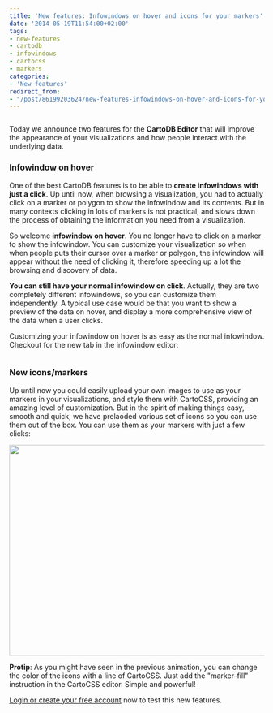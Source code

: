 ```yaml
---
title: 'New features: Infowindows on hover and icons for your markers'
date: '2014-05-19T11:54:00+02:00'
tags:
- new-features
- cartodb
- infowindows
- cartocss
- markers
categories:
- 'New features'
redirect_from:
- "/post/86199203624/new-features-infowindows-on-hover-and-icons-for-your/"
---
```


<img src="http://i.imgur.com/a8HPEHF.gif" alt=""/>

Today we announce two features for the **CartoDB Editor** that will improve the appearance of your visualizations and how people interact with the underlying data.

### Infowindow on hover

One of the best CartoDB features is to be able to **create infowindows with just a click**. Up until now, when browsing a visualization,  you had to actually click on a marker or polygon to show the infowindow and its contents. But in many contexts clicking in lots of markers is not practical, and slows down the process of obtaining the information you need from a visualization.

So welcome **infowindow on hover**. You no longer have to click on a marker to show the infowindow. You can customize your visualization so when when people puts their cursor over a marker or polygon, the infowindow will appear without the need of clicking it, therefore speeding up a lot the browsing and discovery of data.

**You can still have your normal infowindow on click**. Actually, they are two completely different infowindows, so you can customize them independently. A typical use case would be that you want to show a preview of the data on hover, and display a more comprehensive view of the data when a user clicks.

Customizing your infowindow on hover is as easy as the normal infowindow. Checkout for the new tab in the infowindow editor:

<img src="http://i.imgur.com/2Jj5Hrb.png" alt=""/>

### New icons/markers

Up until now you could easily upload your own images to use as your markers in your visualizations, and style them with CartoCSS, providing an amazing level of customization. But in the spirit of making things easy, smooth and quick, we have prelaoded various set of icons so you can use them out of the box. You can use them as your markers with just a few clicks:

<img src="http://i.imgur.com/h0wPpA5.gif" width="637" height="415"/>

**Protip**: As you might have seen in the previous animation, you can change the color of the icons with a line of CartoCSS. Just add the "marker-fill" instruction in the CartoCSS editor. Simple and powerful!

<a href="http://www.cartodb.com/">Login or create your free account</a> now to test this new features.
